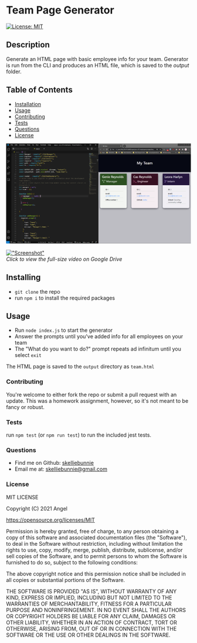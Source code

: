 # Team Page Generator
[![License: MIT](https://img.shields.io/badge/License-MIT-yellow.svg)](https://opensource.org/licenses/MIT)

## Description
Generate an HTML page with basic employee info for your team. Generator is run from the CLI and produces an HTML file, which is saved to the *output* folder.

## Table of Contents
* [Installation](#Installation)
* [Usage](#Usage)
* [Contributing](#Contributing)
* [Tests](#Tests)
* [Questions](#Questions)
* [License](#License)

!["Screenshot"](screenshot.png)

[!["Screenshot"](team-page-generator.gif)](https://drive.google.com/file/d/1_xhOIw2f-WrxE13LRzyNIkwmhQ_vIIpo/view)  
*Click to view the full-size video on Google Drive*

## Installing
- ```git clone``` the repo
- run ```npm i``` to install the required packages

## Usage
- Run ```node index.js``` to start the generator
- Answer the prompts until you've added info for all employees on your team
- The "What do you want to do?" prompt repeats ad infinitum until you select ```exit```

The HTML page is saved to the ```output``` directory as ```team.html``` 

### Contributing
You're welcome to either fork the repo or submit a pull request with an update. This was a homework assignment, however, so it's not meant to be fancy or robust.

### Tests
run ```npm test``` (or ```npm run test```) to run the included jest tests.

### Questions
- Find me on Github: [skelliebunnie](https://github.com/skelliebunnie)
- Email me at: skelliebunnie@gmail.com

### License
MIT LICENSE 

Copyright (C) 2021 Angel

https://opensource.org/licenses/MIT

Permission is hereby granted, free of charge, to any person obtaining a copy of this software and associated documentation files (the "Software"), to deal in the Software without restriction, including without limitation the rights to use, copy, modify, merge, publish, distribute, sublicense, and/or sell copies of the Software, and to permit persons to whom the Software is furnished to do so, subject to the following conditions:

The above copyright notice and this permission notice shall be included in all copies or substantial portions of the Software.

THE SOFTWARE IS PROVIDED "AS IS", WITHOUT WARRANTY OF ANY KIND, EXPRESS OR IMPLIED, INCLUDING BUT NOT LIMITED TO THE WARRANTIES OF MERCHANTABILITY, FITNESS FOR A PARTICULAR PURPOSE AND NONINFRINGEMENT. IN NO EVENT SHALL THE AUTHORS OR COPYRIGHT HOLDERS BE LIABLE FOR ANY CLAIM, DAMAGES OR OTHER LIABILITY, WHETHER IN AN ACTION OF CONTRACT, TORT OR OTHERWISE, ARISING FROM, OUT OF OR IN CONNECTION WITH THE SOFTWARE OR THE USE OR OTHER DEALINGS IN THE SOFTWARE.